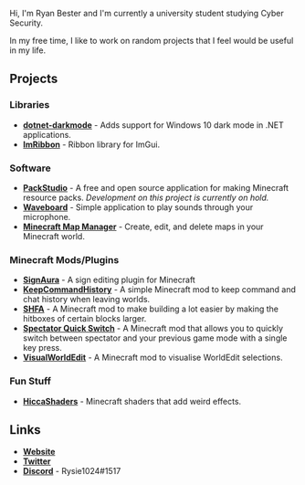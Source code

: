 Hi, I'm Ryan Bester and I'm currently a university student studying Cyber Security.

In my free time, I like to work on random projects that I feel would be useful in my life.

## Projects

### Libraries

- **[dotnet-darkmode](https://github.com/ryanbester/dotnet-darkmode)** - Adds support for Windows 10 dark mode in .NET applications.
- **[ImRibbon](https://github.com/ryanbester/ImRibbon)** - Ribbon library for ImGui.

### Software

- **[PackStudio](https://packstudio.ryanbester.com/)** - A free and open source application for making Minecraft resource packs. *Development on this project is currently on hold.*
- **[Waveboard](https://github.com/ryanbester/waveboard)** - Simple application to play sounds through your microphone.
- **[Minecraft Map Manager](https://github.com/ryanbester/minecraft-map-manager)** - Create, edit, and delete maps in your Minecraft world.

### Minecraft Mods/Plugins

- **[SignAura](https://github.com/ryanbester/SignAura)** - A sign editing plugin for Minecraft
- **[KeepCommandHistory](https://github.com/ryanbester/keepcommandhistory)** - A simple Minecraft mod to keep command and chat history when leaving worlds.
- **[SHFA](https://github.com/ryanbester/shfa)** - A Minecraft mod to make building a lot easier by making the hitboxes of certain blocks larger.
- **[Spectator Quick Switch](https://github.com/ryanbester/spectatorquickswitch)** - A Minecraft mod that allows you to quickly switch between spectator and your previous game mode with a single key press.
- **[VisualWorldEdit](https://github.com/ryanbester/visualworldedit)** - A Minecraft mod to visualise WorldEdit selections.

### Fun Stuff

- **[HiccaShaders](https://github.com/ryanbester/HiccaShaders)** - Minecraft shaders that add weird effects.

## Links

- **[Website](https://www.ryanbester.com)**
- **[Twitter](https://twitter.com/Rysie1024)**
- **[Discord](https://discord.com)** - Rysie1024#1517
